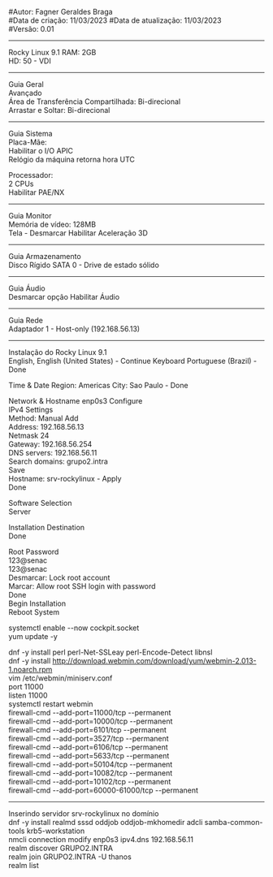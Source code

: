 #Autor: Fagner Geraldes Braga  
#Data de criação: 11/03/2023 
#Data de atualização: 11/03/2023  
#Versão: 0.01  
***
Rocky Linux 9.1
RAM: 2GB  
HD: 50 - VDI  
***
Guia Geral  
  Avançado  
    Área de Transferência Compartilhada: Bi-direcional  
    Arrastar e Soltar: Bi-direcional  
***
Guia Sistema  
Placa-Mãe:   
Habilitar o I/O APIC  
Relógio da máquina retorna hora UTC  

Processador:   
    2 CPUs  
    Habilitar PAE/NX  
***  
Guia Monitor  
Memória de vídeo: 128MB   
Tela - Desmarcar Habilitar Aceleração 3D  
***    
Guia Armazenamento  
Disco Rígido SATA 0 - Drive de estado sólido  
***
Guia Áudio  
Desmarcar opção Habilitar Áudio  
***
Guia Rede  
Adaptador 1 - Host-only (192.168.56.13)  
***
Instalação do Rocky Linux 9.1  
English, English (United States) - Continue
Keyboard Portuguese (Brazil) - Done 

Time & Date
Region: Americas City: Sao Paulo - Done
  
Network & Hostname 
enp0s3 
Configure  
IPv4 Settings  
Method: Manual  Add  
Address: 192.168.56.13  
Netmask 24  
Gateway: 192.168.56.254   
DNS servers: 192.168.56.11  
Search domains: grupo2.intra  
Save  
Hostname: srv-rockylinux - Apply  
Done  

Software Selection  
Server

Installation Destination  
Done  

Root Password  
123@senac  
123@senac  
Desmarcar: Lock root account  
Marcar: Allow root SSH login with password  
Done  
Begin Installation  
Reboot System  

systemctl enable --now cockpit.socket  
yum update -y  

dnf -y install perl perl-Net-SSLeay perl-Encode-Detect libnsl  
dnf -y install  http://download.webmin.com/download/yum/webmin-2.013-1.noarch.rpm  
vim /etc/webmin/miniserv.conf   
port 11000  
listen 11000  
systemctl restart webmin   
firewall-cmd --add-port=11000/tcp --permanent  
firewall-cmd --add-port=10000/tcp --permanent  
firewall-cmd --add-port=6101/tcp --permanent  
firewall-cmd --add-port=3527/tcp --permanent  
firewall-cmd --add-port=6106/tcp --permanent  
firewall-cmd --add-port=5633/tcp --permanent  
firewall-cmd --add-port=50104/tcp --permanent  
firewall-cmd --add-port=10082/tcp --permanent  
firewall-cmd --add-port=10102/tcp --permanent  
firewall-cmd --add-port=60000-61000/tcp --permanent 
***
Inserindo servidor srv-rockylinux no domínio  
dnf -y install realmd sssd oddjob oddjob-mkhomedir adcli samba-common-tools krb5-workstation   
nmcli connection modify enp0s3 ipv4.dns 192.168.56.11  
realm discover GRUPO2.INTRA  
realm join GRUPO2.INTRA -U thanos  
realm list  

